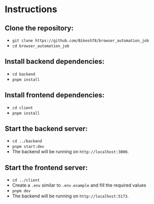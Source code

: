 
# Instructions

## Clone the repository:
- `git clone https://github.com/Bikesh78/browser_automation_job` 
- `cd browser_automation_job`

## Install backend dependencies:
- `cd backend`
- `pnpm install`

## Install frontend dependencies:
- `cd client`
- `pnpm install`

## Start the backend server:
- `cd ../backend`
- `pnpm start:dev`
- The backend will be running on `http://localhost:3000`.

## Start the frontend server:
- `cd ../client`
- Create a `.env` similar to `.env.example` and fill the required values
- `pnpm dev`
- The backend will be running on `http://localhost:5173`.

